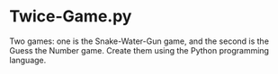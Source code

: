 
# Twice-Game.py

Two games: one is the Snake-Water-Gun game, and the second is the Guess the Number game. Create them using the Python programming language.
